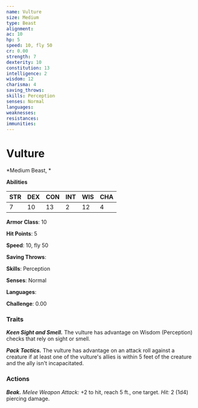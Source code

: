```yaml
---
name: Vulture
size: Medium
type: Beast
alignment: 
ac: 10
hp: 5
speed: 10, fly 50
cr: 0.00
strength: 7
dexterity: 10
constitution: 13
intelligence: 2
wisdom: 12
charisma: 4
saving_throws: 
skills: Perception
senses: Normal
languages: 
weaknesses:
resistances:
immunities:
---
```


# Vulture

*Medium Beast, *

**Abilities**

| STR | DEX | CON | INT | WIS | CHA |
| --- | --- | --- | --- | --- | --- |
| 7 | 10 | 13 | 2 | 12 | 4 |

**Armor Class**: 10

**Hit Points**: 5

**Speed**: 10, fly 50

**Saving Throws**: 

**Skills**: Perception

**Senses**: Normal

**Languages**: 

**Challenge**: 0.00


### Traits
***Keen Sight and Smell.*** The vulture has advantage on Wisdom (Perception) checks that rely on sight or smell. 

***Pack Tactics.*** The vulture has advantage on an attack roll against a creature if at least one of the vulture's allies is within 5 feet of the creature and the ally isn't incapacitated.

### Actions
***Beak.*** *Melee Weapon Attack:* +2 to hit, reach 5 ft., one target. *Hit:* 2 (1d4) piercing damage.
